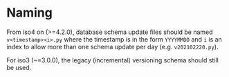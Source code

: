 # Naming
From iso4 on (>=4.2.0), database schema update files should be named `v<timestamp><i>.py` where the timestamp is in the form
`YYYYMMDD` and `i` is an index to allow more than one schema update per day (e.g. `v202102220.py`).

For iso3 (~=3.0.0), the legacy (incremental) versioning schema should still be used.

